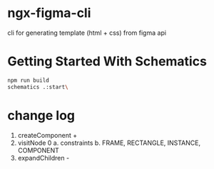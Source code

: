 # ngx-figma-cli

cli for generating template (html + css) from figma api

# Getting Started With Schematics

```bash
npm run build
schematics .:start\
```

# change log

1. createComponent +
2. visitNode 0
   a. constraints
   b. FRAME, RECTANGLE, INSTANCE, COMPONENT
3. expandChildren -
